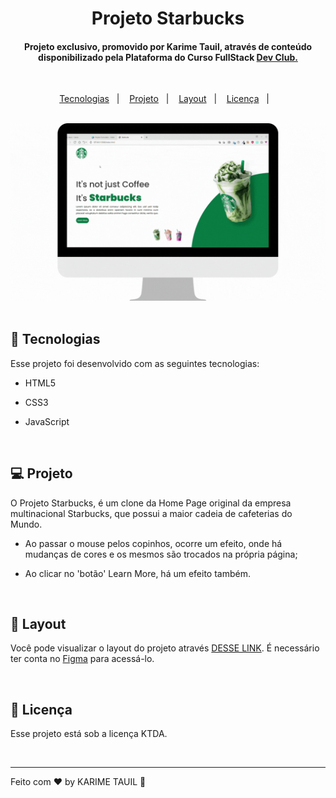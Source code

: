 <h1 align="center"> Projeto Starbucks </h1>

<h4 align="center"> Projeto exclusivo, promovido por Karime Tauil, através de conteúdo disponibilizado pela Plataforma do Curso FullStack <a href="https://rodolfomori.com.br/devclub" target="_blank"> Dev Club. </a> </h4>

  <br>

<p align="center">
  <a href="#-tecnologias">Tecnologias</a>&nbsp;&nbsp;&nbsp;|&nbsp;&nbsp;&nbsp;
  <a href="#-projeto">Projeto</a>&nbsp;&nbsp;&nbsp;|&nbsp;&nbsp;&nbsp;
  <a href="#-layout">Layout</a>&nbsp;&nbsp;&nbsp;|&nbsp;&nbsp;&nbsp;
  <a href="#memo-licença">Licença</a>&nbsp;&nbsp;&nbsp;|&nbsp;&nbsp;&nbsp;
</p>

   <br>
    
<div align="center">
    <img src="https://github.com/karimetauil/9---PROJETO-STARBUCKS/blob/main/captura%20de%20tela/Projeto%20Starbucks.gif?raw=true" 
         width="600px">
  </div>

   <br>

## 🚀 Tecnologias

Esse projeto foi desenvolvido com as seguintes tecnologias:

- HTML5
- CSS3
- JavaScript

  <br>

## 💻 Projeto

O Projeto Starbucks, é um clone da Home Page original da empresa multinacional Starbucks, que possui a maior cadeia de cafeterias do Mundo.
- Ao passar o mouse pelos copinhos, ocorre um efeito, onde há mudanças de cores e os mesmos são trocados na própria página;
- Ao clicar no 'botão' Learn More, há um efeito também.

  <br>

## 🔖 Layout

Você pode visualizar o layout do projeto através [DESSE LINK](https://www.figma.com/community/file/1069619517324835361). É necessário ter conta no [Figma](https://figma.com) para acessá-lo.

  <br>

## :memo: Licença

Esse projeto está sob a licença KTDA.

  <br>

---

Feito com ♥ by KARIME TAUIL :wave:  

